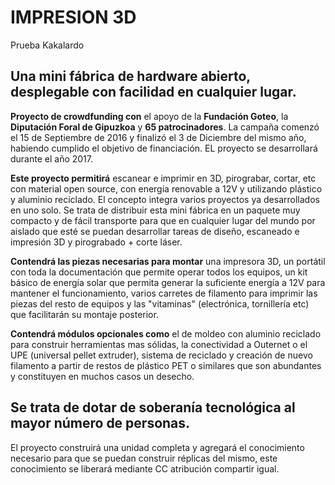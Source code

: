 # IMPRESION 3D
Prueba Kakalardo

## Una mini fábrica de hardware abierto, desplegable con facilidad en cualquier lugar.

**Proyecto de crowdfunding con** el apoyo de la **Fundación Goteo**, la **Diputación Foral de Gipuzkoa** y **65 patrocinadores**. La campaña comenzó el 15 de Septiembre de 2016 y finalizó el 3 de Diciembre del mismo año, habiendo cumplido el objetivo de financiación. EL proyecto se desarrollará durante el año 2017.

**Este proyecto permitirá** escanear e imprimir en 3D, pirograbar, cortar, etc con material open source, con energía renovable a 12V y utilizando plástico y aluminio reciclado. El concepto integra varios proyectos ya desarrollados en uno solo. Se trata de distribuir esta mini fábrica en un paquete muy compacto y de fácil transporte para que en cualquier lugar del mundo por aislado que esté se puedan desarrollar tareas de diseño, escaneado e impresión 3D y pirograbado + corte láser. 

**Contendrá las piezas necesarias para montar** una impresora 3D, un portátil con toda la documentación que permite operar todos los equipos, un kit básico de energía solar que permita generar la suficiente energía a 12V para mantener el funcionamiento, varios carretes de filamento para imprimir las piezas del resto de equipos y las "vitaminas" (electrónica, tornillería etc) que facilitarán su montaje posterior. 

**Contendrá módulos opcionales como** el de moldeo con aluminio reciclado para construir herramientas mas sólidas, la conectividad a Outernet o el UPE (universal pellet extruder), sistema de reciclado y creación de nuevo filamento a partir de restos de plástico PET o similares que son abundantes y constituyen en muchos casos un desecho. 

## Se trata de dotar de soberanía tecnológica al mayor número de personas.

El proyecto construirá una unidad completa y agregará el conocimiento necesario para que se puedan construir réplicas del mismo, este conocimiento se liberará mediante CC atribución compartir igual. 
